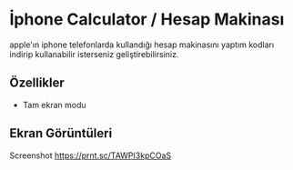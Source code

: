 
# İphone Calculator / Hesap Makinası

apple'ın iphone telefonlarda kullandığı hesap makinasını yaptım kodları indirip kullanabilir isterseniz geliştirebilirsiniz.


## Özellikler

- Tam ekran modu





  
## Ekran Görüntüleri
Screenshot 
https://prnt.sc/TAWPI3kpCOaS

  